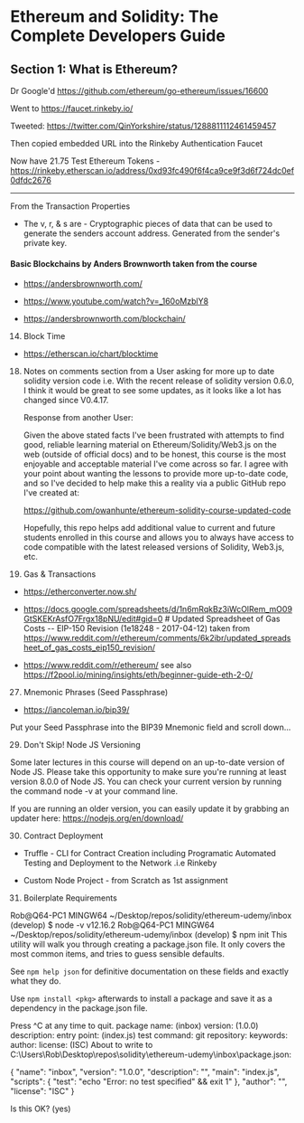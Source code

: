 # Ethereum and Solidity: The Complete Developers Guide

## Section 1: What is Ethereum?

Dr Google'd https://github.com/ethereum/go-ethereum/issues/16600

Went to https://faucet.rinkeby.io/

Tweeted: https://twitter.com/QinYorkshire/status/1288811112461459457

Then copied embedded URL into the Rinkeby Authentication Faucet

Now have 21.75 Test Ethereum Tokens - https://rinkeby.etherscan.io/address/0xd93fc490f6f4ca9ce9f3d6f724dc0ef0dfdc2676

---

From the Transaction Properties 

- The v, r, & s are - Cryptographic pieces of data that can be used to generate the senders account address.  Generated from the sender's private key.

#### Basic Blockchains by Anders Brownworth taken from the course

- https://andersbrownworth.com/

- https://www.youtube.com/watch?v=_160oMzblY8

- https://andersbrownworth.com/blockchain/

14. Block Time

- https://etherscan.io/chart/blocktime

18. Notes on comments section from a User asking for more up to date solidity version code i.e. 
    With the recent release of solidity version 0.6.0, I think it would be great to see some updates, as it looks like a lot has changed since V0.4.17.

    Response from another User: 

    Given the above stated facts I've been frustrated with attempts to find good, reliable learning material on Ethereum/Solidity/Web3.js on the web (outside of official docs) and to be honest, this course is the most enjoyable and acceptable material I've come across so far. I agree with your point about wanting the lessons to provide more up-to-date code, and so I've decided to help make this a reality via a public GitHub repo I've created at:

    https://github.com/owanhunte/ethereum-solidity-course-updated-code

    Hopefully, this repo helps add additional value to current and future students enrolled in this course and allows you to always have access to code compatible with the latest released versions of Solidity, Web3.js, etc.

26. Gas & Transactions

- https://etherconverter.now.sh/

- https://docs.google.com/spreadsheets/d/1n6mRqkBz3iWcOlRem_mO09GtSKEKrAsfO7Frgx18pNU/edit#gid=0 # Updated Spreadsheet of Gas Costs -- EIP-150 Revision (1e18248 - 2017-04-12) 
  taken from https://www.reddit.com/r/ethereum/comments/6k2ibr/updated_spreadsheet_of_gas_costs_eip150_revision/

- https://www.reddit.com/r/ethereum/
  see also https://f2pool.io/mining/insights/eth/beginner-guide-eth-2-0/

27. Mnemonic Phrases (Seed Passphrase)

- https://iancoleman.io/bip39/

Put your Seed Passphrase into the BIP39 Mnemonic field and scroll down...

29. Don't Skip! Node JS Versioning

Some later lectures in this course will depend on an up-to-date version of Node JS.  Please take this opportunity to make sure you're running at least version 8.0.0 of Node JS.  You can check your current version by running the command node -v at your command line.

If you are running an older version, you can easily update it by grabbing an updater here: https://nodejs.org/en/download/

30. Contract Deployment

- Truffle - CLI for Contract Creation including Programatic Automated Testing and Deployment to the Network .i.e Rinkeby

- Custom Node Project - from Scratch as 1st assignment

31. Boilerplate Requirements

Rob@Q64-PC1 MINGW64 ~/Desktop/repos/solidity/ethereum-udemy/inbox (develop)
$ node -v
v12.16.2
Rob@Q64-PC1 MINGW64 ~/Desktop/repos/solidity/ethereum-udemy/inbox (develop)
$ npm init
This utility will walk you through creating a package.json file.
It only covers the most common items, and tries to guess sensible defaults.

See `npm help json` for definitive documentation on these fields
and exactly what they do.

Use `npm install <pkg>` afterwards to install a package and
save it as a dependency in the package.json file.

Press ^C at any time to quit.
package name: (inbox)
version: (1.0.0)
description:
entry point: (index.js)
test command:
git repository:
keywords:
author:
license: (ISC)
About to write to C:\Users\Rob\Desktop\repos\solidity\ethereum-udemy\inbox\package.json:

{
  "name": "inbox",
  "version": "1.0.0",
  "description": "",
  "main": "index.js",
  "scripts": {
    "test": "echo \"Error: no test specified\" && exit 1"
  },
  "author": "",
  "license": "ISC"
}


Is this OK? (yes)

